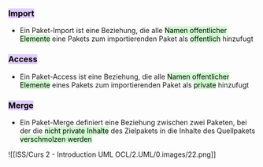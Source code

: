 

### <mark style="background: #D2B3FFA6;">Import</mark>

- Ein Paket-Import ist eine Beziehung, die alle <mark style="background: #BBFABBA6;">Namen offentlicher Elemente</mark> eine Pakets zum importierenden Paket als <mark style="background: #BBFABBA6;">offentlich</mark> hinzufugt


### <mark style="background: #D2B3FFA6;">Access</mark>

- Ein Paket-Access ist eine Beziehung, die alle <mark style="background: #BBFABBA6;">Namen offentlicher Elemente</mark> eines Pakets zum importierenden Paket als <mark style="background: #BBFABBA6;">private</mark> hinzufugt


### <mark style="background: #D2B3FFA6;">Merge</mark>

- Ein Paket-Merge definiert eine Beziehung zwischen zwei Paketen, bei der die <mark style="background: #BBFABBA6;">nicht private Inhalte</mark> des Zielpakets in die Inhalte des Quellpakets <mark style="background: #BBFABBA6;">verschmolzen werden</mark>


![[ISS/Curs 2 - Introduction UML OCL/2.UML/0.images/22.png]]
